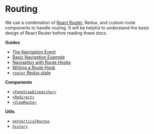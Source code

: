 # Routing

We use a combination of [React Router](https://reacttraining.com/react-router/web/guides/philosophy), Redux, and custom route components to handle routing. It will be helpful to understand the basic design of React Router before reading these docs.

**Guides**

- [The Navigation Event](/docs/guides/routing/navigation-event.md)
- [Basic Navigation Example](/docs/guides/routing/nav-example-basic.md)
- [Navigation with Route Hooks](/docs/guides/routing/nav-example-routehook.md)
- [Writing a Route Hook](/docs/guides/routing/writing-routehook.md)
- [`router` Redux state](/docs/guides/routing/redux-state.md)

**Components**

- [`<PageViewDispatcher>`](/docs/components/PageViewDispatcher.md)
- [`<Redirect>`](/docs/components/Redirect.md)
- [`<ViewRoute>`](/docs/components/ViewRoute.md)

**Utils**

- [`getVerticalRoutes`](/docs/utils/getVerticalRoutes.md)
- [`history`](/docs/utils/history.md)
